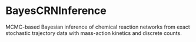# BayesCRNInference
MCMC-based Bayesian inference of chemical reaction networks from exact stochastic trajectory data with mass-action kinetics and discrete counts.
